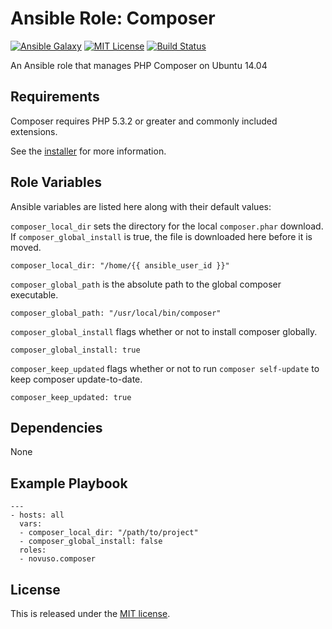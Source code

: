 # Ansible Role: Composer

[![Ansible Galaxy](http://img.shields.io/badge/galaxy-novuso.composer-000000.svg)](https://galaxy.ansible.com/list#/roles/3814)
[![MIT License](http://img.shields.io/badge/license-MIT-003399.svg)](http://opensource.org/licenses/MIT)
[![Build Status](https://travis-ci.org/novuso/ansible-role-composer.svg)](https://travis-ci.org/novuso/ansible-role-composer)

An Ansible role that manages PHP Composer on Ubuntu 14.04

## Requirements

Composer requires PHP 5.3.2 or greater and commonly included extensions.

See the
[installer](https://github.com/composer/getcomposer.org/blob/master/web/installer)
for more information.

## Role Variables

Ansible variables are listed here along with their default values:

`composer_local_dir` sets the directory for the local `composer.phar` download.
If `composer_global_install` is true, the file is downloaded here before it is
moved.

    composer_local_dir: "/home/{{ ansible_user_id }}"

`composer_global_path` is the absolute path to the global composer executable.

    composer_global_path: "/usr/local/bin/composer"

`composer_global_install` flags whether or not to install composer globally.

    composer_global_install: true

`composer_keep_updated` flags whether or not to run `composer self-update` to
keep composer update-to-date.

    composer_keep_updated: true

## Dependencies

None

## Example Playbook

    ---
    - hosts: all
      vars:
      - composer_local_dir: "/path/to/project"
      - composer_global_install: false
      roles:
      - novuso.composer

## License

This is released under the [MIT license](http://opensource.org/licenses/MIT).
